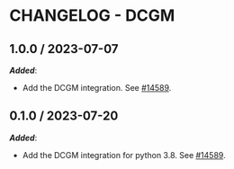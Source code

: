 # CHANGELOG - DCGM

## 1.0.0 / 2023-07-07

***Added***:

* Add the DCGM integration. See [#14589](https://github.com/DataDog/integrations-core/pull/14589).

## 0.1.0 / 2023-07-20

***Added***:

* Add the DCGM integration for python 3.8. See [#14589](https://github.com/DataDog/integrations-core/pull/14589).
